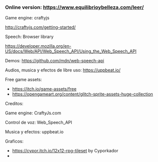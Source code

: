 ### Online version: https://www.equilibrioybelleza.com/leer/

Game engine: craftyjs 

http://craftyjs.com/getting-started/

Speech: Browser library

https://developer.mozilla.org/en-US/docs/Web/API/Web_Speech_API/Using_the_Web_Speech_API

Demos: https://github.com/mdn/web-speech-api

Audios, musica y efectos de libre uso: https://uppbeat.io/


Free game assets:
- https://itch.io/game-assets/free
- https://opengameart.org/content/glitch-sprite-assets-huge-collection


Creditos:

Game engine: CraftyJs.com

Control de voz: Web_Speech_API

Musica y efectos: uppbeat.io

Graficos:
- https://cypor.itch.io/12x12-rpg-tileset by Cyporkador
- 
